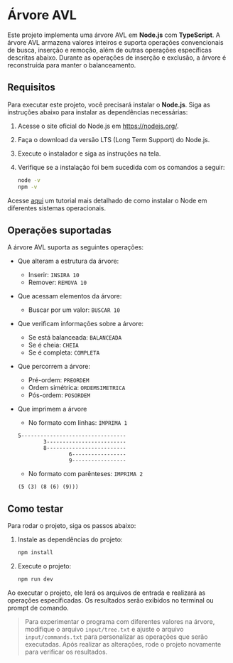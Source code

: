 # Árvore AVL

Este projeto implementa uma árvore AVL em **Node.js** com **TypeScript**. A árvore AVL armazena valores inteiros e suporta operações convencionais de busca, inserção e remoção, além de outras operações específicas descritas abaixo. Durante as operações de inserção e exclusão, a árvore é reconstruída para manter o balanceamento.

## Requisitos

Para executar este projeto, você precisará instalar o **Node.js**. Siga as instruções abaixo para instalar as dependências necessárias:

1. Acesse o site oficial do Node.js em https://nodejs.org/.
2. Faça o download da versão LTS (Long Term Support) do Node.js.
3. Execute o instalador e siga as instruções na tela.
4. Verifique se a instalação foi bem sucedida com os comandos a seguir:

   ```bash
   node -v
   npm -v
   ```

Acesse [aqui](https://efficient-sloth-d85.notion.site/Instalando-o-Node-e-o-NPM-d162e2582d5c48499bc6703526912456) um tutorial mais detalhado de como instalar o Node em diferentes sistemas operacionais.

## Operações suportadas

A árvore AVL suporta as seguintes operações:

- Que alteram a estrutura da árvore:

  - Inserir: `INSIRA 10`
  - Remover: `REMOVA 10`

- Que acessam elementos da árvore:

  - Buscar por um valor: `BUSCAR 10`

- Que verificam informações sobre a árvore:

  - Se está balanceada: `BALANCEADA`
  - Se é cheia: `CHEIA`
  - Se é completa: `COMPLETA`

- Que percorrem a árvore:

  - Pré-ordem: `PREORDEM`
  - Ordem simétrica: `ORDEMSIMETRICA`
  - Pós-ordem: `POSORDEM`

- Que imprimem a árvore

  - No formato com linhas:
    `IMPRIMA 1`

  ```
  5---------------------------------
          3-------------------------
          8-------------------------
                  6-----------------
                  9-----------------
  ```

  - No formato com parênteses: `IMPRIMA 2`

  ```
  (5 (3) (8 (6) (9)))
  ```

## Como testar

Para rodar o projeto, siga os passos abaixo:

1. Instale as dependências do projeto:

   ```bash
   npm install
   ```

2. Execute o projeto:

   ```bash
   npm run dev
   ```

Ao executar o projeto, ele lerá os arquivos de entrada e realizará as operações especificadas. Os resultados serão exibidos no terminal ou prompt de comando.

> Para experimentar o programa com diferentes valores na árvore, modifique o arquivo `input/tree.txt` e ajuste o arquivo `input/commands.txt` para personalizar as operações que serão executadas. Após realizar as alterações, rode o projeto novamente para verificar os resultados.
